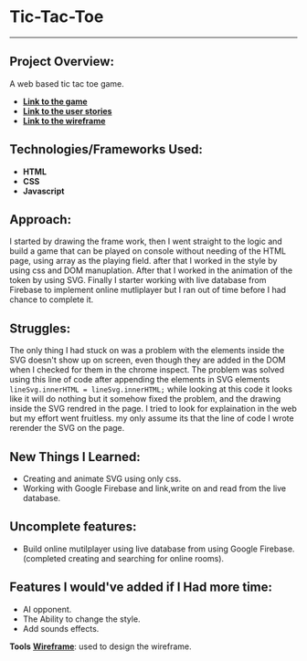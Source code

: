 # Tic-Tac-Toe
---
## Project Overview:

A web based tic tac toe game. 

- **[Link to the game](https://hazimalblowi.github.io/Tic-Tac-Toe/)**
- **[Link to the user stories](https://github.com/HazimAlblowi/project-1-prompt#user-stori)**
- **[Link to the wireframe](/images/wireframe.png)**

## Technologies/Frameworks Used:
- **HTML**
- **CSS**
- **Javascript**

## Approach:
I started by drawing the frame work, then I went straight to the logic and build a game that can be played on console without needing of the HTML page, using  array as the playing field. after that I worked in the style by using css and DOM manuplation. After that I worked in the animation of the token by using SVG. Finally I starter working with live database from Firebase to implement  online mutliplayer but I ran out of time before I had chance to complete it.

## Struggles:
The only thing I had stuck on was a problem with the elements inside the SVG doesn't show up on screen, even though they are added in the DOM when I checked for them in the chrome inspect.
The problem was solved using this line of code after appending the elements in SVG elements
`lineSvg.innerHTML = lineSvg.innerHTML;`
while looking at this code it looks like it will do nothing  but it somehow fixed the problem, and the drawing inside the SVG rendred in the page.
I tried to look for explaination in the web but my effort went fruitless.
my only assume its that the line of code I wrote rerender the SVG on the page.

## New Things I Learned:
- Creating and animate SVG using only css.
- Working with Google Firebase and link,write on and read from the live database.

## Uncomplete features:
- Build online mutilplayer using live database from using Google Firebase. (completed creating and searching for online rooms).

## Features I would've added if I Had more time:
- AI opponent.
- The Ability to change the style.
- Add sounds effects.

**Tools**
**[Wireframe](https://wireframe.cc/)**: used to design the wireframe.



